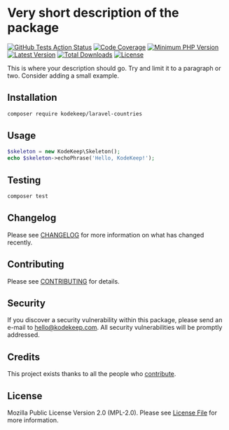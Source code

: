 # Very short description of the package

[![GitHub Tests Action Status](https://img.shields.io/github/workflow/status/kodekeep/laravel-countries/run-tests?label=tests)](https://github.com/kodekeep/laravel-countries/actions?query=workflow%3Arun-tests+branch%3Amaster)
[![Code Coverage](https://badgen.now.sh/codecov/c/github/kodekeep/laravel-countries)](https://codecov.io/gh/kodekeep/laravel-countries)
[![Minimum PHP Version](https://badgen.net/packagist/php/kodekeep/laravel-countries)](https://packagist.org/packages/kodekeep/laravel-countries)
[![Latest Version](https://badgen.net/packagist/v/kodekeep/laravel-countries)](https://packagist.org/packages/kodekeep/laravel-countries)
[![Total Downloads](https://badgen.net/packagist/dt/kodekeep/laravel-countries)](https://packagist.org/packages/kodekeep/laravel-countries)
[![License](https://badgen.net/packagist/license/kodekeep/laravel-countries)](https://packagist.org/packages/kodekeep/laravel-countries)

This is where your description should go. Try and limit it to a paragraph or two. Consider adding a small example.

## Installation

```bash
composer require kodekeep/laravel-countries
```

## Usage

``` php
$skeleton = new KodeKeep\Skeleton();
echo $skeleton->echoPhrase('Hello, KodeKeep!');
```

## Testing

``` bash
composer test
```

## Changelog

Please see [CHANGELOG](CHANGELOG.md) for more information on what has changed recently.

## Contributing

Please see [CONTRIBUTING](CONTRIBUTING.md) for details.

## Security

If you discover a security vulnerability within this package, please send an e-mail to hello@kodekeep.com. All security vulnerabilities will be promptly addressed.

## Credits

This project exists thanks to all the people who [contribute](../../contributors).

## License

Mozilla Public License Version 2.0 (MPL-2.0). Please see [License File](LICENSE.md) for more information.

